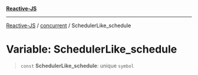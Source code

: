 [**Reactive-JS**](../../README.md)

***

[Reactive-JS](../../README.md) / [concurrent](../README.md) / SchedulerLike\_schedule

# Variable: SchedulerLike\_schedule

> `const` **SchedulerLike\_schedule**: unique `symbol`
